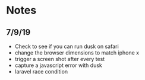 # Notes


## 7/9/19

- Check to see if you can run dusk on safari
- change the browser dimensions to match iphone x
- trigger a screen shot after every test
- capture a javascript error with dusk
- laravel race condition
